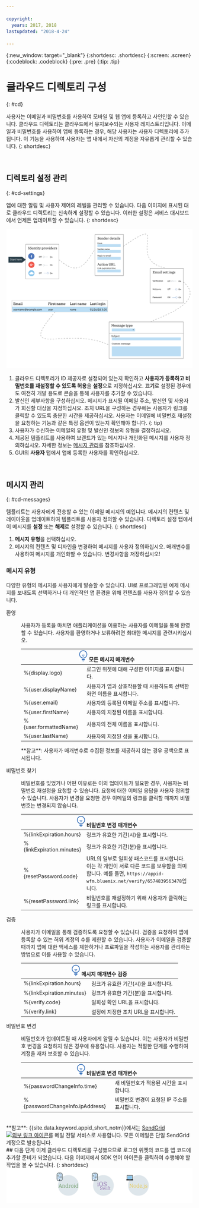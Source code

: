 ```yaml
---

copyright:
  years: 2017, 2018
lastupdated: "2018-4-24"

---
```


{:new_window: target="_blank"}
{:shortdesc: .shortdesc}
{:screen: .screen}
{:codeblock: .codeblock}
{:pre: .pre}
{:tip: .tip}

# 클라우드 디렉토리 구성
{: #cd}

사용자는 이메일과 비밀번호를 사용하여 모바일 및 웹 앱에 등록하고 사인인할 수 있습니다. 클라우드 디렉토리는 클라우드에서 유지보수되는 사용자 레지스트리입니다. 이메일과 비밀번호를 사용하여 앱에 등록하는 경우, 해당 사용자는 사용자 디렉토리에 추가됩니다. 이 기능을 사용하여 사용자는 앱 내에서 자신의 계정을 자유롭게 관리할 수 있습니다.
{: shortdesc}

</br>

## 디렉토리 설정 관리
{: #cd-settings}

앱에 대한 알림 및 사용자 제어의 레벨을 관리할 수 있습니다. 다음 이미지에 표시된 대로 클라우드 디렉토리는 신속하게 설정할 수 있습니다. 이러한 설정은 서비스 대시보드에서 언제든 업데이트할 수 있습니다.
{: shortdesc}

![클라우드 디렉토리 구성](/images/cloud-directory.png)

1. 클라우드 디렉토리가 ID 제공자로 설정되어 있는지 확인하고 **사용자가 등록하고 비밀번호를 재설정할 수 있도록 허용**을 **설정**으로 지정하십시오. **끄기**로 설정된 경우에도 여전히 개발 용도로 콘솔을 통해 사용자를 추가할 수 있습니다. 
2. 발신인 세부사항을 구성하십시오. 메시지가 표시될 이메일 주소, 발신인 및 사용자가 회신할 대상을 지정하십시오.
  조치 URL을 구성하는 경우에는 사용자가 링크를 클릭할 수 있도록 충분한 시간을 제공하십시오. 사용자는 이메일에 비밀번호 재설정을 요청하는 기능과 같은 특정 옵션이 있는지 확인해야 합니다.
  {: tip}
3. 사용자가 수신하는 이메일의 유형 및 발신인 정보의 유형을 결정하십시오.
4. 제공된 템플리트를 사용하여 브랜드가 있는 메시지나 개인화된 메시지를 사용자 정의하십시오. 자세한 정보는 [메시지 관리](/docs/services/appid/cloud-directory.html#cd-messages)를 참조하십시오. 
5. GUI의 **사용자** 탭에서 앱에 등록한 사용자를 확인하십시오.

</br>

## 메시지 관리
{: #cd-messages}

템플리트는 사용자에게 전송할 수 있는 이메일 메시지의 예입니다. 메시지의 컨텐츠 및 레이아웃을 업데이트하여 템플리트를 사용자 정의할 수 있습니다. 디렉토리 설정 탭에서 이 메시지를 **설정** 또는 **해제**로 설정할 수 있습니다.
{: shortdesc}

1. **메시지 유형**을 선택하십시오.
2. 메시지의 컨텐츠 및 디자인을 변경하여 메시지를 사용자 정의하십시오. 매개변수를 사용하여 메시지를 개인화할 수 있습니다. 변경사항을 저장하십시오!

### 메시지 유형

다양한 유형의 메시지를 사용자에게 발송할 수 있습니다. UI로 프로그래밍된 예제 메시지를 보내도록 선택하거나 더 개인적인 앱 환경을 위해 컨텐츠를 사용자 정의할 수 있습니다.

<dl>
  <dt>환영</dt>
    <dd><p>사용자가 등록을 마치면 애플리케이션을 이용하는 사용자를 이메일을 통해 환영할 수 있습니다. 사용자를 환영하거나 보류하려면 최대한 메시지를 관련시키십시오.</p>
    <table>
      <thead>
        <th colspan=2><img src="images/idea.png"/> 모든 메시지 매개변수 </th>
      </thead>
      <tbody>
        <tr>
          <td> %{display.logo} </td>
          <td> 로그인 위젯에 대해 구성한 이미지를 표시합니다. </td>
        </tr>
        <tr>
          <td> %{user.displayName} </td>
          <td> 사용자가 앱과 상호작용할 때 사용하도록 선택한 화면 이름을 표시합니다. </td>
        </tr>
        <tr>
          <td> %{user.email} </td>
          <td> 사용자의 등록된 이메일 주소를 표시합니다. </td>
        </tr>
        <tr>
          <td> %{user.firstName} </td>
          <td> 사용자의 지정된 이름을 표시합니다. </td>
        </tr>
        <tr>
          <td> %{user.formattedName} </td>
          <td> 사용자의 전체 이름을 표시합니다. </td>
        </tr>
        <tr>
          <td> %{user.lastName} </td>
          <td> 사용자의 지정된 성을 표시합니다. </td>
        </tr>
      </tbody>
    </table>
    <p>**참고**: 사용자가 매개변수로 수집된 정보를 제공하지 않는 경우 공백으로 표시됩니다.</p></dd>
  <dt>비밀번호 찾기</dt>
    <dd><p>비밀번호를 잊었거나 어떤 이유로든 이의 업데이트가 필요한 경우, 사용자는 비밀번호 재설정을 요청할 수 있습니다. 요청에 대한 이메일 응답을 사용자 정의할 수 있습니다. 사용자가 변경을 요청한 경우 이메일의 링크를 클릭할 때까지 비밀번호는 변경되지 않습니다.</p>
    <table>
      <thead>
        <th colspan=2><img src="images/idea.png"/> 비밀번호 변경 매개변수 </th>
      </thead>
      <tbody>
        <tr>
          <td> %{linkExpiration.hours} </td>
          <td> 링크가 유효한 기간(시)을 표시합니다. </td>
        </tr>
        <tr>
          <td> %{linkExpiration.minutes} </td>
          <td> 링크가 유효한 기간(분)을 표시합니다. </td>
        </tr>
        <tr>
          <td> %{resetPassword.code} </td>
          <td> URL의 일부로 일회성 패스코드를 표시합니다. 이는 각 개인이 서로 다른 코드를 보유함을 의미합니다. 예를 들면, <code>https://appid-wfm.bluemix.net/verify/6574839563478</code>입니다. </td>
        </tr>
        <tr>
          <td> %{resetPassword.link} </td>
          <td> 비밀번호를 재설정하기 위해 사용자가 클릭하는 링크를 표시합니다. </td>
        </tr>
       </tbody>
    </table>
    </dd>
  <dt>검증</dt>
    <dd><p>사용자가 이메일을 통해 검증하도록 요청할 수 있습니다. 검증을 요청하여 앱에 등록할 수 있는 허위 계정의 수를 제한할 수 있습니다. 사용자가 이메일을 검증할 때까지 앱에 대한 액세스를 제한하거나 프로파일을 작성하는 사용자를 관리하는 방법으로 이를 사용할 수 있습니다.</p>
    <table>
      <thead>
        <th colspan=2><img src="images/idea.png"/> 메시지 매개변수 검증 </th>
      </thead>
      <tbody>
        <tr>
          <td> %{linkExpiration.hours} </td>
          <td> 링크가 유효한 기간(시)을 표시합니다. </td>
        </tr>
        <tr>
          <td> %{linkExpiration.minutes} </td>
          <td> 링크가 유효한 기간(분)을 표시합니다. </td>
        </tr>
        <tr>
          <td> %{verify.code} </td>
          <td> 일회성 확인 URL을 표시합니다. </td>
        </tr>
        <tr>
          <td> %{verify.link} </td>
          <td> 설정에 지정한 조치 URL을 표시합니다. </td>
        </tr>
      </tbody>
    </table>
    </dd>
  <dt>비밀번호 변경</dt>
    <dd><p>비밀번호가 업데이트될 때 사용자에게 알릴 수 있습니다. 이는 사용자가 비밀번호 변경을 요청하지 않은 경우에 유용합니다. 사용자는 적절한 단계를 수행하여 계정을 재차 보호할 수 있습니다. </p>
    <table>
      <thead>
        <th colspan=2><img src="images/idea.png"/> 비밀번호 변경 매개변수 </th>
      </thead>
      <tbody>
        <tr>
          <td> %{passwordChangeInfo.time} </td>
          <td> 새 비밀번호가 적용된 시간을 표시합니다. </td>
        </tr>
        <tr>
          <td> %{passwordChangeInfo.ipAddress} </td>
          <td> 비밀번호 변경이 요청된 IP 주소를 표시합니다. </td>
        </tr>
      </tbody>
    </table>
    </dd>
</dl>
</br>
**참고**: {{site.data.keyword.appid_short_notm}}에서는 <a href="https://www.sendgrid.com" target="_blank">SendGrid <img src="../../icons/launch-glyph.svg" alt="외부 링크 아이콘"></a>를 메일 전달 서비스로 사용합니다. 모든 이메일은 단일 SendGrid 계정으로 발송됩니다. 

</br>
## 다음 단계
이제 클라우드 디렉토리를 구성했으므로 로그인 위젯의 코드를 앱 코드에 추가할 준비가 되었습니다. 다음 이미지에서 SDK 언어 아이콘을 클릭하여 수행해야 할 작업을 볼 수 있습니다.
{: shortdesc}

<img usemap="#options-map" border="0" class="image" id="options" src="images/options.png" width="750" alt="SDK 언어 아이콘을 클릭하여 앱에서 클라우드 디렉토리를 시작할 수 있습니다. " style="width:750px;" />
<map name="options-map" id="options-map">
<area href="login-widget.html#branded-ui-android" alt="Android SDK로 사인인 환경 관리" shape="rect" coords="187, 6, 305, 120" />
<area href="login-widget.html#branded-ui-ios-swift" alt="iOS Swift SDK로 사인인 환경 관리" shape="rect" coords="333, 6, 448, 125" />
<area href="login-widget.html#branded-ui-nodejs" alt="Node.js SDK로 사인인 환경 관리" shape="rect" coords="472, 7, 590, 121" />
</map>
